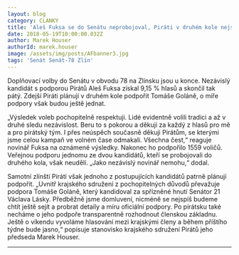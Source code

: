 ```yaml
---
layout: blog
category: CLANKY
title: 'Aleš Fuksa se do Senátu neprobojoval, Piráti v druhém kole nejspíše podpoří Goláně'
date: 2018-05-19T10:00:00.032Z
author: Marek Houser
authorId: marek.houser
image: /assets/img/posts/AFbanner3.jpg
tags: 'Senát Senát-78 Zlín'
---
```

Doplňovací volby do Senátu v obvodu 78 na Zlínsku jsou u konce. Nezávislý kandidát s podporou Pirátů Aleš Fuksa získal 9,15 % hlasů a skončil tak pátý. Zdejší Piráti plánují v druhém kole podpořit Tomáše Goláně, o míře podpory však budou ještě jednat.

„Výsledek voleb pochopitelně respektuji. Lidé evidentně volili tradici a až v druhé sledu nezávislost. Beru to s pokorou a děkuji za každý z hlasů pro mě a pro pirátský tým. I přes neúspěch současně děkuji Pirátům, se kterými jsme celou kampaň ve volném čase odmakali. Všechna čest,“ reaguje novinář Fuksa na oznámené výsledky. Nakonec ho podpořilo 1559 voličů. Veřejnou podporu jednomu ze dvou kandidátů, kteří se probojovali do druhého kola, však neudělí. „Jako nezávislý novinář nemohu,“ dodal.

Samotní zlínští Piráti však jednoho z postupujících kandidátů patrně plánují podpořit. „Uvnitř krajského sdružení z pochopitelných důvodů převažuje podpora Tomáše Goláně, který kandidoval za spřízněné hnutí Senátor 21 Václava Lásky. Předběžně jsme domluvení, nicméně se nejspíš budeme chtít ještě sejít a probrat detaily a míru oficiální podpory. Po pirátsku také necháme o jeho podpoře transparentně rozhodnout členskou základnu. Ještě o víkendu vyvoláme hlasování mezi krajskými členy a během příštího týdne bude jasno,“ popisuje stanovisko krajského sdružení Pirátů jeho předseda Marek Houser.

- - -
